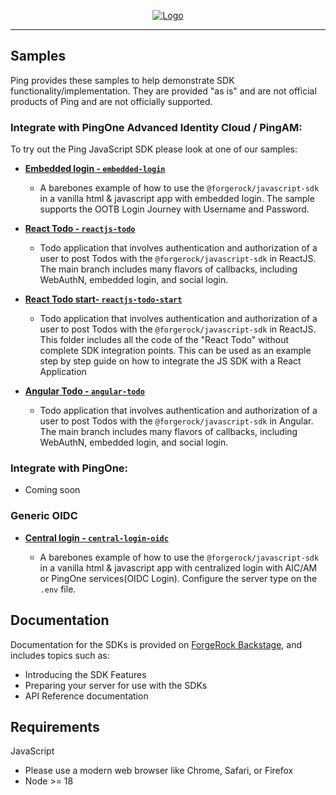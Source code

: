 <p align="center">
  <a href="https://github.com/ForgeRock/sdk-sample-apps">
    <img src="https://cdn.forgerock.com/logo/interim/Logo-PingIdentity-ForgeRock-Hor-FullColor.svg" alt="Logo">
  </a>
  <hr/>
</p>

## Samples

Ping provides these samples to help demonstrate SDK functionality/implementation. They are provided "as is" and are not official products of Ping and are not officially supported.

### Integrate with PingOne Advanced Identity Cloud / PingAM:

To try out the Ping JavaScript SDK please look at one of our samples:

- [**Embedded login - `embedded-login`**](./embedded-login/README.md)

  - A barebones example of how to use the `@forgerock/javascript-sdk` in a vanilla html & javascript app with embedded login. The sample supports the OOTB Login Journey with Username and Password.

- [**React Todo - `reactjs-todo`**](./reactjs-todo/README.md)

  - Todo application that involves authentication and authorization of a user to post Todos with the `@forgerock/javascript-sdk` in ReactJS.
    The main branch includes many flavors of callbacks, including WebAuthN, embedded login, and social login.

- [**React Todo start- `reactjs-todo-start`**](./reactjs-todo/README.md)

  - Todo application that involves authentication and authorization of a user to post Todos with the `@forgerock/javascript-sdk` in ReactJS.
    This folder includes all the code of the "React Todo" without complete SDK integration points. This can be used as an example step by step guide on how to integrate the JS SDK with a React Application

- [**Angular Todo - `angular-todo`**](./angular-todo/README.md)
  
  - Todo application that involves authentication and authorization of a user to post Todos with the `@forgerock/javascript-sdk` in Angular.
    The main branch includes many flavors of callbacks, including WebAuthN, embedded login, and social login.

### Integrate with PingOne:

 - Coming soon

### Generic OIDC

- [**Central login - `central-login-oidc`**](./central-login-oidc/README.md)

  - A barebones example of how to use the `@forgerock/javascript-sdk` in a vanilla html & javascript app with centralized login with AIC/AM or PingOne services(OIDC Login). Configure the server type on the `.env` file. 

## Documentation

Documentation for the SDKs is provided on [ForgeRock Backstage](https://docs.pingidentity.com/sdks/latest/index.html), and includes topics such as:

- Introducing the SDK Features
- Preparing your server for use with the SDKs
- API Reference documentation

## Requirements

JavaScript
- Please use a modern web browser like Chrome, Safari, or Firefox
- Node >= 18

